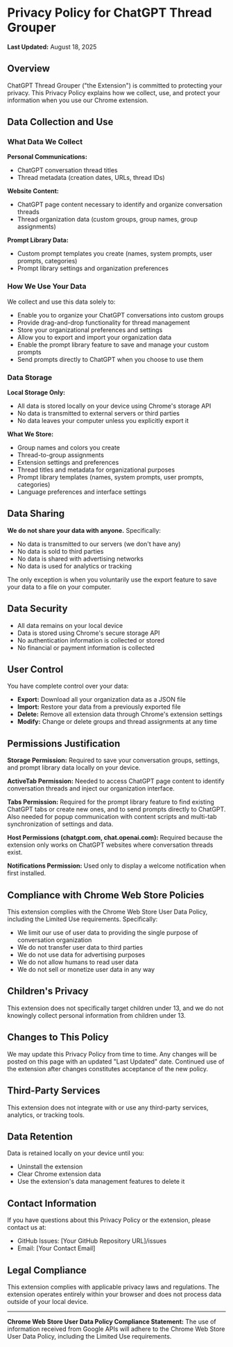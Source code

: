 # Privacy Policy for ChatGPT Thread Grouper

**Last Updated:** August 18, 2025

## Overview

ChatGPT Thread Grouper ("the Extension") is committed to protecting your privacy. This Privacy Policy explains how we collect, use, and protect your information when you use our Chrome extension.

## Data Collection and Use

### What Data We Collect

**Personal Communications:**
- ChatGPT conversation thread titles
- Thread metadata (creation dates, URLs, thread IDs)

**Website Content:**
- ChatGPT page content necessary to identify and organize conversation threads
- Thread organization data (custom groups, group names, group assignments)

**Prompt Library Data:**
- Custom prompt templates you create (names, system prompts, user prompts, categories)
- Prompt library settings and organization preferences

### How We Use Your Data

We collect and use this data solely to:
- Enable you to organize your ChatGPT conversations into custom groups
- Provide drag-and-drop functionality for thread management
- Store your organizational preferences and settings
- Allow you to export and import your organization data
- Enable the prompt library feature to save and manage your custom prompts
- Send prompts directly to ChatGPT when you choose to use them

### Data Storage

**Local Storage Only:**
- All data is stored locally on your device using Chrome's storage API
- No data is transmitted to external servers or third parties
- No data leaves your computer unless you explicitly export it

**What We Store:**
- Group names and colors you create
- Thread-to-group assignments
- Extension settings and preferences
- Thread titles and metadata for organizational purposes
- Prompt library templates (names, system prompts, user prompts, categories)
- Language preferences and interface settings

## Data Sharing

**We do not share your data with anyone.** Specifically:
- No data is transmitted to our servers (we don't have any)
- No data is sold to third parties
- No data is shared with advertising networks
- No data is used for analytics or tracking

The only exception is when you voluntarily use the export feature to save your data to a file on your computer.

## Data Security

- All data remains on your local device
- Data is stored using Chrome's secure storage API
- No authentication information is collected or stored
- No financial or payment information is collected

## User Control

You have complete control over your data:
- **Export:** Download all your organization data as a JSON file
- **Import:** Restore your data from a previously exported file  
- **Delete:** Remove all extension data through Chrome's extension settings
- **Modify:** Change or delete groups and thread assignments at any time

## Permissions Justification

**Storage Permission:** Required to save your conversation groups, settings, and prompt library data locally on your device.

**ActiveTab Permission:** Needed to access ChatGPT page content to identify conversation threads and inject our organization interface.

**Tabs Permission:** Required for the prompt library feature to find existing ChatGPT tabs or create new ones, and to send prompts directly to ChatGPT. Also needed for popup communication with content scripts and multi-tab synchronization of settings and data.

**Host Permissions (chatgpt.com, chat.openai.com):** Required because the extension only works on ChatGPT websites where conversation threads exist.

**Notifications Permission:** Used only to display a welcome notification when first installed.

## Compliance with Chrome Web Store Policies

This extension complies with the Chrome Web Store User Data Policy, including the Limited Use requirements. Specifically:

- We limit our use of user data to providing the single purpose of conversation organization
- We do not transfer user data to third parties
- We do not use data for advertising purposes
- We do not allow humans to read user data
- We do not sell or monetize user data in any way

## Children's Privacy

This extension does not specifically target children under 13, and we do not knowingly collect personal information from children under 13.

## Changes to This Policy

We may update this Privacy Policy from time to time. Any changes will be posted on this page with an updated "Last Updated" date. Continued use of the extension after changes constitutes acceptance of the new policy.

## Third-Party Services

This extension does not integrate with or use any third-party services, analytics, or tracking tools.

## Data Retention

Data is retained locally on your device until you:
- Uninstall the extension
- Clear Chrome extension data
- Use the extension's data management features to delete it

## Contact Information

If you have questions about this Privacy Policy or the extension, please contact us at:
- GitHub Issues: [Your GitHub Repository URL]/issues
- Email: [Your Contact Email]

## Legal Compliance

This extension complies with applicable privacy laws and regulations. The extension operates entirely within your browser and does not process data outside of your local device.

---

**Chrome Web Store User Data Policy Compliance Statement:**
The use of information received from Google APIs will adhere to the Chrome Web Store User Data Policy, including the Limited Use requirements. 
